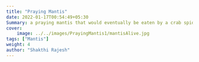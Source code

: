 ```yaml
---
title: "Praying Mantis"
date: 2022-01-17T00:54:49+05:30
Summary: a praying mantis that would eventually be eaten by a crab spider as seen above...
cover:
    image: ../../images/PrayingMantis1/mantisAlive.jpg
tags: ["Mantis"]
weight: 4
author: "Shakthi Rajesh"
---
```

